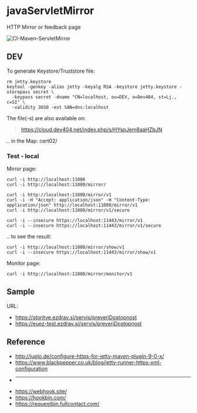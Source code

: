 # javaServletMirror
HTTP Mirror or feedback page

![CI-Maven-ServletMirror](https://github.com/bostjans/javaServletMirror/workflows/CI-Maven-ServletMirror/badge.svg)

## DEV

To generate Keystore/Truststore file:
```
rm jetty.keystore
keytool -genkey -alias jetty -keyalg RSA -keystore jetty.keystore -storepass secret \
  -keypass secret -dname "CN=localhost, ou=DEV, o=Dev404, st=Lj., c=SI" \
  -validity 3650 -ext SAN=dns:localhost
```

The file(-s) are also available on:
> https://cloud.dev404.net/index.php/s/HYspJem8aaHZbJN

.. in the Map: cert02/


### Test - local

Mirror page:
```
curl -i http://localhost:11080
curl -i http://localhost:11080/mirror/
```
```
curl -i http://localhost:11080/mirror/v1
curl -i -H "Accept: application/json" -H "Content-Type: application/json" http://localhost:11080/mirror/v1
curl -i http://localhost:11080/mirror/v1/secure

curl -i --insecure https://localhost:11443/mirror/v1
curl -i --insecure https://localhost:11443/mirror/v1/secure
```

.. to see the result:
```
curl -i http://localhost:11080/mirror/show/v1
curl -i --insecure https://localhost:11443/mirror/show/v1
```


Monitor page:
```
curl -i http://localhost:11080/mirror/monitor/v1
```


## Sample

URL:
* https://storitve.ezdrav.si/servis/preveriDostopnost
* https://euez-test.ezdrav.si/servis/preveriDostopnost


## Reference

* http://juplo.de/configure-https-for-jetty-maven-plugin-9-0-x/
* https://www.blackpepper.co.uk/blog/jetty-runner-https-xml-configuration
* ----
* https://webhook.site/
* https://hookbin.com/
* https://requestbin.fullcontact.com/
